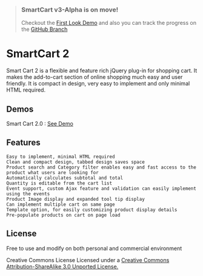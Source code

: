 > ### SmartCart v3-Alpha is on move!  
> Checkout the [First Look Demo](http://techlaboratory.net/demos/jquery-SmartCartv3Alpha/examples/index.html) and also you can track the progress on the [GitHub Branch](https://github.com/techlab/SmartCart/tree/v3-alpha)


# SmartCart 2

Smart Cart 2 is a flexible and feature rich jQuery plug-in for shopping cart. 
It makes the add-to-cart section of online shopping much easy and user friendly. 
It is compact in design, very easy to implement and only minimal HTML required.

Demos
-----
Smart Cart 2.0 : [See Demo](http://techlaboratory.net/labs/SmartCart2/index.php)

Features
--------
    Easy to implement, minimal HTML required
    Clean and compact design, tabbed design saves space
    Product search and Category filter enables easy and fast access to the product what users are looking for
    Automatically calculates subtotal and total
    Quantity is editable from the cart list
    Event support, custom Ajax feature and validation can easily implement using the events
    Product Image display and expanded tool tip display
    Can implement multiple cart on same page
    Template option, for easily customizing product display details
    Pre-populate products on cart on page load

License
-------
Free to use and modify on both personal and commercial environment

Creative Commons License
Licensed under a [Creative Commons Attribution-ShareAlike 3.0 Unported License.](http://creativecommons.org/licenses/by-sa/3.0/)
 
